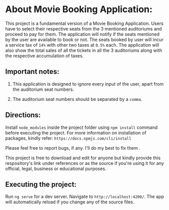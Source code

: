 # About Movie Booking Application:

This project is a fundamental version of a Movie Booking Application. Users have to select their respective seats from the 3 mentioned auditoriums and proceed to pay for them. The application will notify if the seats mentioned by the user are available to book or not. The seats booked by user will incur a service tax of `14%` with other two taxes at `0.5%` each. The application will also show the total sales of all the tickets in all the 3 auditoriums along with the respective accumulation of taxes.


## Important notes:

1) This application is designed to ignore every input of the user, apart from the auditorium seat numbers.

2) The auditorium seat numbers should be separated by a `comma`.


## Directions:

Install `node_modules` inside the project folder using `npm install` command before executing the project. For more information on installation of packages, kindly refer: `https://docs.npmjs.com/cli/install`

Please feel free to report bugs, if any. I'll do my best to fix them .

This project is free to download and edit for anyone but kindly provide this respository's link under references or as the source if you're using it for any official, legal, business or educational purposes.


## Executing the project:

Run `ng serve` for a dev server. Navigate to `http://localhost:4200/`. The app will automatically reload if you change any of the source files.
